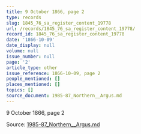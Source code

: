 ```yaml
---
title: 9 October 1866, page 2
type: records
slug: 1845_76_sa_register_content_19778
url: /records/1845_76_sa_register_content_19778/
record_id: 1845_76_sa_register_content_19778
date: '1866-10-09'
date_display: null
volume: null
issue_number: null
page: '2'
article_type: other
issue_reference: 1866-10-09, page 2
people_mentioned: []
places_mentioned: []
topics: []
source_document: 1985-87_Northern__Argus.md
---
```


9 October 1866, page 2

Source: [1985-87_Northern__Argus.md](/downloads/markdown/1985-87_Northern__Argus.md)
